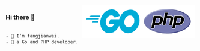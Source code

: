 <img align="right" width="300px" src="./icon.png">

### Hi there 👋

~~~~

- 🔭 I’m fangjianwei.
- 🌱 a Go and PHP developer.
